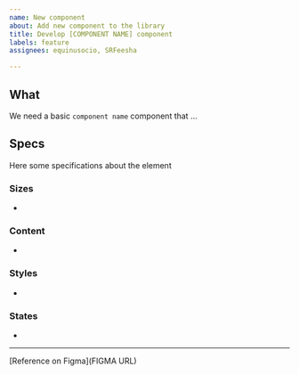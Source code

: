 ```yaml
---
name: New component
about: Add new component to the library
title: Develop [COMPONENT NAME] component
labels: feature
assignees: equinusocio, SRFeesha

---
```


## What

We need a basic `component name` component that ...

## Specs

Here some specifications about the element

### Sizes

- 

### Content

- 

### Styles

- 

### States

- 

---

[Reference on Figma](FIGMA URL)
